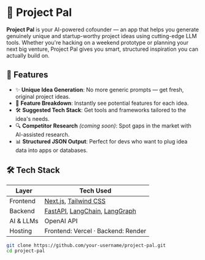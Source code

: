 # 🚀 Project Pal

**Project Pal** is your AI-powered cofounder — an app that helps you generate genuinely unique and startup-worthy project ideas using cutting-edge LLM tools. Whether you're hacking on a weekend prototype or planning your next big venture, Project Pal gives you smart, structured inspiration you can actually build on.

## 🧠 Features

- ✨ **Unique Idea Generation**: No more generic prompts — get fresh, original project ideas.
- 🧩 **Feature Breakdown**: Instantly see potential features for each idea.
- 🛠️ **Suggested Tech Stack**: Get tools and frameworks tailored to the idea's needs.
- 🔍 **Competitor Research** *(coming soon)*: Spot gaps in the market with AI-assisted research.
- 📊 **Structured JSON Output**: Perfect for devs who want to plug idea data into apps or databases.

## 🛠 Tech Stack

| Layer        | Tech Used                                                   |
|--------------|-------------------------------------------------------------|
| Frontend     | [Next.js](https://nextjs.org/), [Tailwind CSS](https://tailwindcss.com/) |
| Backend      | [FastAPI](https://fastapi.tiangolo.com/), [LangChain](https://www.langchain.com/), [LangGraph](https://www.langgraph.dev/) |
| AI & LLMs    | OpenAI API                                                  |
| Hosting      | Frontend: Vercel · Backend: Render                          |



   ```bash
   git clone https://github.com/your-username/project-pal.git
   cd project-pal
